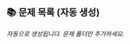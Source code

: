 ## 📚 문제 목록 (자동 생성)

<!-- AUTO-INDEX:START -->

_자동으로 생성됩니다. 문제 폴더만 추가하세요._

<!-- AUTO-INDEX:END -->
